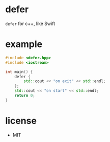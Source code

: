 # defer

`defer` for c++, like Swift

# example

```c++
#include <defer.hpp>
#include <iostream>

int main() {
    defer {
        std::cout << "on exit" << std::endl;
    };
    std::cout << "on start" << std::endl;
    return 0;
}
```

# license

- MIT
